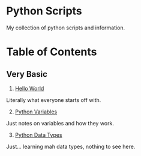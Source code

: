 # Python Scripts

My collection of python scripts and information.

# Table of Contents

## Very Basic

1. [Hello World](Basic/Hello_World.py)

Literally what everyone starts off with.

2. [Python Variables](Basic/Python_Variables.py)

Just notes on variables and how they work.

3. [Python Data Types](Basic/Python_Data_Types.py)

Just... learning mah data types, nothing to see here.
